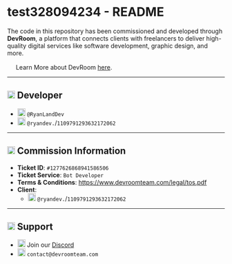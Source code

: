 # test328094234 - README

The code in this repository has been commissioned and developed through **DevRoom**, a platform that connects clients with freelancers to deliver high-quality digital services like software development, graphic design, and more.

<img src="https://devroomteam.com/favicon.ico" width="16" height="16" /> Learn More about DevRoom [here](https://www.devroomteam.com).

---

## <img src="https://static-00.iconduck.com/assets.00/hammer-and-wrench-emoji-1024x973-wnpneneu.png" width="18" height="18" /> Developer

- <img src="https://i.imgur.com/it0eEnZ_d.webp?maxwidth=32&fidelity=grand" width="18" height="18" /> `@RyanLandDev`
- <img src="https://cdn.prod.website-files.com/6257adef93867e50d84d30e2/66e278299a53f5bf88615e90_Symbol.svg" width="18" height="18" /> `@ryandev.`/`1109791293632172062`
  
---

## <img src="https://images.emojiterra.com/microsoft/fluent-emoji/15.1/1024px/1f9fe_flat.png" width="18" height="18" /> Commission Information
- **Ticket ID**: `#1277626868941586506`
- **Ticket Service**: `Bot Developer`
- **Terms & Conditions**: https://www.devroomteam.com/legal/tos.pdf
- **Client**:  
  - <img src="https://cdn.prod.website-files.com/6257adef93867e50d84d30e2/66e278299a53f5bf88615e90_Symbol.svg" width="18" height="18" />  `@ryandev.`/`1109791293632172062`

---

## <img src="https://em-content.zobj.net/source/twitter/53/black-question-mark-ornament_2753.png" width="18" height="18" /> Support
- <img src="https://cdn.prod.website-files.com/6257adef93867e50d84d30e2/66e278299a53f5bf88615e90_Symbol.svg" width="18" height="18" /> Join our [Discord](https://discord.gg/devroom)
- <img src="https://em-content.zobj.net/source/twitter/103/e-mail-symbol_1f4e7.png" width="18" height="18" /> `contact@devroomteam.com`